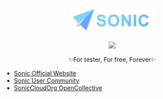 <p align="center">
  <img width="40%" src="https://raw.githubusercontent.com/SonicCloudOrg/sonic-server/main/logo.png">
</p>
<p align="center">
  <img src="https://img.shields.io/github/stars/SonicCloudOrg?affiliations=OWNER&style=social">
</p>
<p align="center">✨For tester, For free, Forever✨</p>

- [Sonic Official Website](http://sonic-cloud.gitee.io)
- [Sonic User Community](https://sonic-cloud.wiki/)
- [SonicCloudOrg OpenCollective](https://opencollective.com/soniccloudorg)
